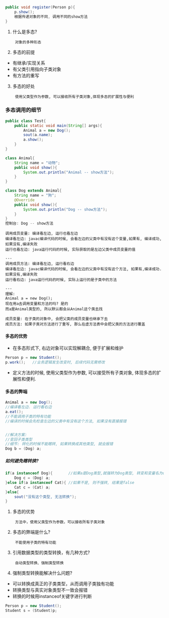 ```java
public void register(Person p){
    p.show();
    根据传递对象的不同, 调用不同的show方法
}
```
1. 什么是多态?
        
        对象的多种形态
2. 多态的前提
- 有继承/实现关系
- 有父类引用指向子类对象
- 有方法的重写
3. 多态的好处

        使用父类型作为参数, 可以接收所有子类对象,体现多态的扩展性与便利
### 多态调用的细节
```java
public class Test{
    public static void main(String[] args){
        Animal a = new Dog();
        sout(a.name);
        a.show();
    }
}

class Animal{
    String name = "动物";
    public void show(){
        System.out.println("Animal -- show方法");
    }
}

class Dog extends Animal{
    String name = "狗";
    @Override
    public void show(){
        System.out.println("Dog -- show方法");
    }
}
控制台: Dog -- show方法
```
    调用成员变量: 编译看左边, 运行也看左边
    编译看左边: javac编译代码的时候, 会看左边的父类中有没有这个变量,如果有, 编译成功,如果没有,编译失败
    运行也看左边: java运行代码的时候, 实际获取的是左边父类中成员变量的值

    ---
    调用成员方法: 编译看左边, 运行看右边
    编译看左边: javac编译代码的时候, 会看左边的父类中有没有这个方法, 如果有,编译成功.如果没有,编译失败
    运行看右边: java运行代码的时候, 实际上运行的是子类中的方法

    ---
    理解:
    Animal a = new Dog();
    现在用a去调用变量和方法的吗? 是的
    而a是Animal类型的, 所以默认都会从Animal这个类去找

    成员变量: 在子类的对象中, 会把父类的成员变量也继承下去
    成员方法: 如果子类对方法进行了重写, 那么在虚方法表中会把父类的方法进行覆盖
#### 多态的优势
- 在多态形式下, 右边对象可以实现解耦合, 便于扩展和维护
```java
Person p = new Student();
p.work();   //业务逻辑发生改变时, 后续代码无需修改
```
- 定义方法的时候, 使用父类型作为参数, 可以接受所有子类对象, 体现多态的扩展性和便利.
#### 多态的弊端
```java
Animal a = new Dog();
//编译看左边. 运行看右边
a.eat();
//不能调用子类的特有功能
//编译的时候会先检查左边的父类中有没有这个方法, 如果没有直接报错


//解决方案:
//变回子类类型
//细节: 转化的时候不能瞎转, 如果转换成其他类型, 就会报错
Dog b = (Dog) a;
```
##### 如何避免瞎转换?
```java
if(a instanceof Dog){       //如果a是Dog类型,就强转为Dog类型, 转变和变量名为c
    Dog c = (Dog) a;
}else if(a instanceof Cat){ //如果不是, 则不强转, 结果是false
    Cat c = (Cat) a;
}else{
    sout("没有这个类型, 无法转换");
}
```
1. 多态的优势

        方法中，使用父类型作为参数，可以接收所有子类对象
2. 多态的弊端是什么?

        不能使用子类的特有功能
3. 引用数据类型的类型转换，有几种方式?

        自动类型转换、强制类型转换
4. 强制类型转换能解决什么问题?
- 可以转换成真正的子类类型，从而调用子类独有功能
- 转换类型与真实对象类型不一致会报错
- 转换的时候用instanceof关键字进行判断
```java
Person p = new Student();
Student s = (Student)p;
```